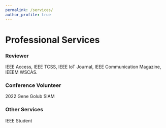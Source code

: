 ```yaml
---
permalink: /services/
author_profile: true
---
```


<div class="archive"><h1 class="page__title">Professional Services</h1><!-- ## Professional Services --><h3 id="reviewer">Reviewer</h3><p>IEEE Access, IEEE TCSS, IEEE IoT Journal, IEEE Communication Magazine, IEEEM WSCAS.</p><h3 id="conference-volunteer">Conference Volunteer</h3><p>2022 Gene Golub SIAM</p><h3 id="other-services">Other Services</h3><p>IEEE Student</p></div>
